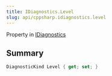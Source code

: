 ```yaml
---
title: IDiagnostics.Level
slug: api/cppsharp.idiagnostics.level
---
```

Property in [IDiagnostics](/api/cppsharp/idiagnostics)

## Summary



```csharp
DiagnosticKind Level { get; set; }
```

